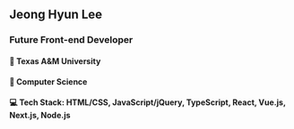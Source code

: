 ## Jeong Hyun Lee

### Future Front-end Developer

#### 🏫 Texas A&M University
#### 📖 Computer Science
#### 💻 Tech Stack: HTML/CSS, JavaScript/jQuery, TypeScript, React, Vue.js, Next.js, Node.js



<!--
**JunLee8108/JunLee8108** is a ✨ _special_ ✨ repository because its `README.md` (this file) appears on your GitHub profile.

Here are some ideas to get you started:

- 🔭 I’m currently working on ...
- 🌱 I’m currently learning ...
- 👯 I’m looking to collaborate on ...
- 🤔 I’m looking for help with ...
- 💬 Ask me about ...
- 📫 How to reach me: ...
- 😄 Pronouns: ...
- ⚡ Fun fact: ...
-->
